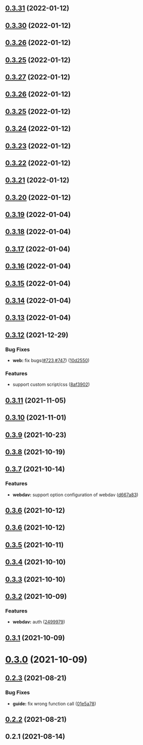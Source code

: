 ## [0.3.31](https://github.com/reruin/sharelist/compare/v0.3.30...v0.3.31) (2022-01-12)



## [0.3.30](https://github.com/reruin/sharelist/compare/v0.3.27...v0.3.30) (2022-01-12)



## [0.3.26](https://github.com/reruin/sharelist/compare/v0.3.27...v0.3.26) (2022-01-12)



## [0.3.25](https://github.com/reruin/sharelist/compare/v0.3.27...v0.3.25) (2022-01-12)



## [0.3.27](https://github.com/reruin/sharelist/compare/v0.3.26...v0.3.27) (2022-01-12)



## [0.3.26](https://github.com/reruin/sharelist/compare/v0.3.25...v0.3.26) (2022-01-12)



## [0.3.25](https://github.com/reruin/sharelist/compare/v0.3.24...v0.3.25) (2022-01-12)



## [0.3.24](https://github.com/reruin/sharelist/compare/v0.3.23...v0.3.24) (2022-01-12)



## [0.3.23](https://github.com/reruin/sharelist/compare/v0.3.22...v0.3.23) (2022-01-12)



## [0.3.22](https://github.com/reruin/sharelist/compare/v0.3.21...v0.3.22) (2022-01-12)



## [0.3.21](https://github.com/reruin/sharelist/compare/v0.3.20...v0.3.21) (2022-01-12)



## [0.3.20](https://github.com/reruin/sharelist/compare/v0.3.19...v0.3.20) (2022-01-12)



## [0.3.19](https://github.com/reruin/sharelist/compare/v0.3.18...v0.3.19) (2022-01-04)



## [0.3.18](https://github.com/reruin/sharelist/compare/v0.3.17...v0.3.18) (2022-01-04)



## [0.3.17](https://github.com/reruin/sharelist/compare/v0.3.16...v0.3.17) (2022-01-04)



## [0.3.16](https://github.com/reruin/sharelist/compare/v0.3.15...v0.3.16) (2022-01-04)



## [0.3.15](https://github.com/reruin/sharelist/compare/v0.3.14...v0.3.15) (2022-01-04)



## [0.3.14](https://github.com/reruin/sharelist/compare/v0.3.13...v0.3.14) (2022-01-04)



## [0.3.13](https://github.com/reruin/sharelist/compare/v0.3.12...v0.3.13) (2022-01-04)



## [0.3.12](https://github.com/reruin/sharelist/compare/v0.3.11...v0.3.12) (2021-12-29)


### Bug Fixes

* **web:** fix bugs([#723](https://github.com/reruin/sharelist/issues/723),[#747](https://github.com/reruin/sharelist/issues/747)) ([10d2550](https://github.com/reruin/sharelist/commit/10d25502248811a2d313d442f40592c66a5cd443))


### Features

* support custom script/css ([8af3902](https://github.com/reruin/sharelist/commit/8af390226a63373477d597a6f6b231e1c34f6cfa))



## [0.3.11](https://github.com/reruin/sharelist/compare/v0.3.10...v0.3.11) (2021-11-05)



## [0.3.10](https://github.com/reruin/sharelist/compare/v0.3.9...v0.3.10) (2021-11-01)



## [0.3.9](https://github.com/reruin/sharelist/compare/v0.3.8...v0.3.9) (2021-10-23)



## [0.3.8](https://github.com/reruin/sharelist/compare/v0.3.7...v0.3.8) (2021-10-19)



## [0.3.7](https://github.com/reruin/sharelist/compare/v0.3.6...v0.3.7) (2021-10-14)


### Features

* **webdav:** support option configuration of webdav ([d667a83](https://github.com/reruin/sharelist/commit/d667a830f8008a857d6ae827213d76992edbe306))



## [0.3.6](https://github.com/reruin/sharelist/compare/v0.3.5...v0.3.6) (2021-10-12)



## [0.3.6](https://github.com/reruin/sharelist/compare/v0.3.5...v0.3.6) (2021-10-12)



## [0.3.5](https://github.com/reruin/sharelist/compare/v0.3.4...v0.3.5) (2021-10-11)



## [0.3.4](https://github.com/reruin/sharelist/compare/v0.3.3...v0.3.4) (2021-10-10)



## [0.3.3](https://github.com/reruin/sharelist/compare/v0.3.2...v0.3.3) (2021-10-10)



## [0.3.2](https://github.com/reruin/sharelist/compare/v0.3.1...v0.3.2) (2021-10-09)


### Features

* **webdav:** auth ([2499979](https://github.com/reruin/sharelist/commit/2499979dcd8392864f505268411dbce15cd810dc))



## [0.3.1](https://github.com/reruin/sharelist/compare/v0.3.0...v0.3.1) (2021-10-09)



# [0.3.0](https://github.com/reruin/sharelist/compare/v0.2.4...v0.3.0) (2021-10-09)



## [0.2.3](https://github.com/reruin/sharelist/compare/v0.2.2...v0.2.3) (2021-08-21)


### Bug Fixes

* **guide:** fix wrong function call ([01e5a78](https://github.com/reruin/sharelist/commit/01e5a78f54b59ddcb8ac04b2d1c1297710f5946d))



## [0.2.2](https://github.com/reruin/sharelist/compare/v0.2.1...v0.2.2) (2021-08-21)



## 0.2.1 (2021-08-14)



